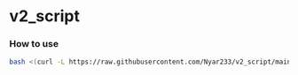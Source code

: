 # v2_script
### How to use
```bash
bash <(curl -L https://raw.githubusercontent.com/Nyar233/v2_script/main/shell1.sh)
```
